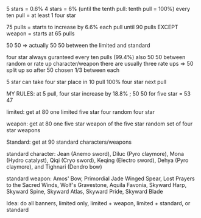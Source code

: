 5 stars = 0.6%
4 stars = 6% (until the tenth pull: tenth pull = 100%)
every ten pull = at least 1 four star

75 pulls = starts to increase by 6.6% each pull until 90 pulls
EXCEPT weapon = starts at 65 pulls

50 50 => actually 50 50
between the limited and standard

four star always guranteed every ten pulls (99.4%)
also 50 50 between random or rate up character/weapon
there are usually three rate ups => 50 split up so after 50 chosen 1/3 between each

5 star can take four star place in 10 pull
100% four star next pull

MY RULES: at 5 pull, four star increase by 18.8% ; 50 50 for five star = 53 47


limited: get at 80
one limited five star
four random four star

weapon: get at 80
one five star weapon of the five star
random set of four star weapons

Standard: get at 90
standard characters/weapons



standard character: Jean (Anemo sword), Diluc (Pyro claymore), Mona (Hydro catalyst), Qiqi (Cryo sword), Keqing (Electro sword), Dehya (Pyro claymore), and Tighnari (Dendro bow)

standard weapon: Amos' Bow, Primordial Jade Winged Spear, Lost Prayers to the Sacred Winds, Wolf's Gravestone, Aquila Favonia, Skyward Harp, Skyward Spine, Skyward Atlas, Skyward Pride, Skyward Blade

Idea: do all banners, limited only, limited + weapon, limited + standard, or standard